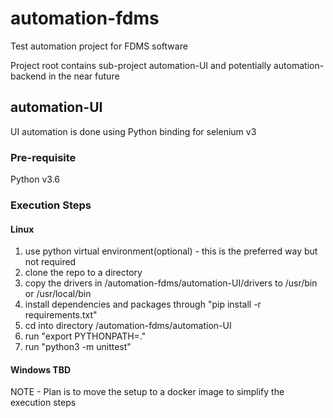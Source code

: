 # automation-fdms
Test automation project for FDMS software

Project root contains sub-project automation-UI and potentially automation-backend in the near future

## automation-UI
UI automation is done using Python binding for selenium v3

### Pre-requisite
Python v3.6

### Execution Steps
#### Linux
1) use python virtual environment(optional) - this is the preferred way but not required
2) clone the repo to a directory
3) copy the drivers in /automation-fdms/automation-UI/drivers to /usr/bin or /usr/local/bin
3) install dependencies and packages through "pip install -r requirements.txt"
4) cd into directory /automation-fdms/automation-UI
5) run "export PYTHONPATH=."
6) run "python3 -m unittest" 

#### Windows TBD

NOTE - Plan is to move the setup to a docker image to simplify the execution steps
